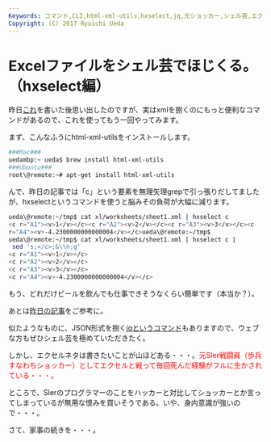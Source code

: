 ```yaml
---
Keywords: コマンド,CLI,html-xml-utils,hxselect,jq,元ショッカー,シェル芸,エクシェル芸
Copyright: (C) 2017 Ryuichi Ueda
---
```


# Excelファイルをシェル芸でほじくる。（hxselect編）
昨日<a href="http://blog.ueda.asia/?p=2398" title="Excelファイルをシェル芸でほじくる。ただしエクセル方眼紙は後日ということで。" target="_blank">これ</a>を書いた後思い出したのですが、実はxmlを捌くのにもっと便利なコマンドがあるので、これを使ってもう一回やってみます。



まず、こんなふうにhtml-xml-utilsをインストールします。
```bash
###Mac###
uedambp:~ ueda$ brew install html-xml-utils
###Ubuntu###
root\@remote:~# apt-get install html-xml-utils
```

<!--more-->

んで、昨日の記事では「c」という要素を無理矢理grepで引っ張りだしてましたが、hxselectというコマンドを使うと脳みその負荷が大幅に減ります。
```bash
ueda\@remote:~/tmp$ cat xl/worksheets/sheet1.xml | hxselect c
<c r="A1"><v>1</v></c><c r="A2"><v>2</v></c><c r="A3"><v>3</v></c><c 
r="A4"><v>-4.2300000000000004</v></c>ueda\@remote:~/tmp$
ueda\@remote:~/tmp$ cat xl/worksheets/sheet1.xml | hxselect c |
 sed 's;</c>;&\\n;g'
<c r="A1"><v>1</v></c>
<c r="A2"><v>2</v></c>
<c r="A3"><v>3</v></c>
<c r="A4"><v>-4.2300000000000004</v></c>
```
もう、どれだけビールを飲んでも仕事できそうなくらい簡単です（本当か？）。

あとは<a href="http://blog.ueda.asia/?p=2398" title="Excelファイルをシェル芸でほじくる。ただしエクセル方眼紙は後日ということで。" target="_blank">昨日の記事</a>をご参考に。

似たようなものに、JSON形式を捌く<a href="http://stedolan.github.io/jq/" target="_blank">jqというコマンド</a>もありますので、ウェブな方もぜひシェル芸を極めていただきたく。


しかし、エクセルネタは書きたいことが山ほどある・・・。<span style="color:red">元SIer戦闘員（歩兵すなわちショッカー）としてエクセルと戦って毎回死んだ経験がフルに生かされている・・・。</span>

ところで、SIerのプログラマーのことをハッカーと対比してショッカーとか言ってしまっているが無用な恨みを買いそうである。いや、身内意識が強いので・・・。


さて、家事の続きを・・・。
